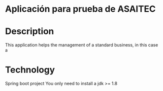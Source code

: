 # Aplicación para prueba de ASAITEC

# Description
This application helps the management of a standard business, in this case a  

# Technology
Spring boot project
You only need to install a jdk >= 1.8 

